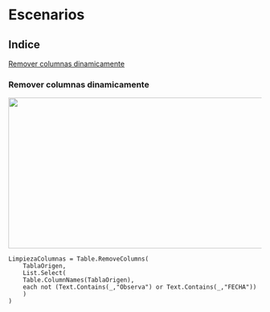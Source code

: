 # Escenarios

## Indice
[Remover columnas dinamicamente](https://github.com/opgavilan/lenguajem/edit/main/Escenarios.md#remover-columnas-dinamicamente)

### Remover columnas dinamicamente
<p align="center">
  <img src="https://github.com/user-attachments/assets/b52a54b2-13ac-4c68-bcf1-28b7b346caa2" width="700" height="300">
</p>

```
LimpiezaColumnas = Table.RemoveColumns(  
    TablaOrigen,  
    List.Select(  
    Table.ColumnNames(TablaOrigen),  
    each not (Text.Contains(_,"Observa") or Text.Contains(_,"FECHA"))  
    )  
)
```
